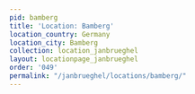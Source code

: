 ```yaml
---
pid: bamberg
title: 'Location: Bamberg'
location_country: Germany
location_city: Bamberg
collection: location_janbrueghel
layout: locationpage_janbrueghel
order: '049'
permalink: "/janbrueghel/locations/bamberg/"
---
```

